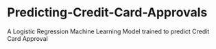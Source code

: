 # Predicting-Credit-Card-Approvals
A Logistic Regression Machine Learning Model trained to predict Credit Card Approval 
